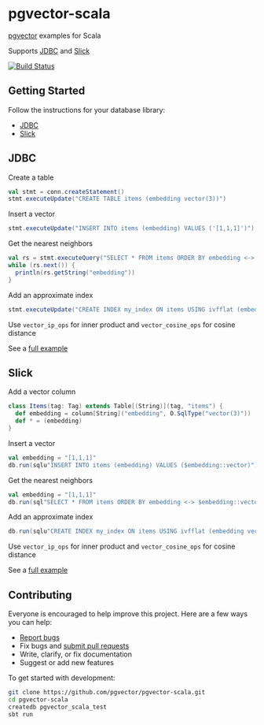 # pgvector-scala

[pgvector](https://github.com/pgvector/pgvector) examples for Scala

Supports [JDBC](https://docs.oracle.com/javase/tutorial/jdbc/basics/index.html) and [Slick](https://github.com/slick/slick)

[![Build Status](https://github.com/pgvector/pgvector-scala/workflows/build/badge.svg?branch=master)](https://github.com/pgvector/pgvector-scala/actions)

## Getting Started

Follow the instructions for your database library:

- [JDBC](#jdbc)
- [Slick](#slick)

## JDBC

Create a table

```scala
val stmt = conn.createStatement()
stmt.executeUpdate("CREATE TABLE items (embedding vector(3))")
```

Insert a vector

```scala
stmt.executeUpdate("INSERT INTO items (embedding) VALUES ('[1,1,1]')")
```

Get the nearest neighbors

```scala
val rs = stmt.executeQuery("SELECT * FROM items ORDER BY embedding <-> '[1,1,1]' LIMIT 5")
while (rs.next()) {
  println(rs.getString("embedding"))
}
```

Add an approximate index

```scala
stmt.executeUpdate("CREATE INDEX my_index ON items USING ivfflat (embedding vector_l2_ops)")
```

Use `vector_ip_ops` for inner product and `vector_cosine_ops` for cosine distance

See a [full example](src/main/scala/JDBC.scala)

## Slick

Add a vector column

```scala
class Items(tag: Tag) extends Table[(String)](tag, "items") {
  def embedding = column[String]("embedding", O.SqlType("vector(3)"))
  def * = (embedding)
}
```

Insert a vector

```scala
val embedding = "[1,1,1]"
db.run(sqlu"INSERT INTO items (embedding) VALUES ($embedding::vector)")
```

Get the nearest neighbors

```scala
val embedding = "[1,1,1]"
db.run(sql"SELECT * FROM items ORDER BY embedding <-> $embedding::vector LIMIT 5".as[(String)])
```

Add an approximate index

```scala
db.run(sqlu"CREATE INDEX my_index ON items USING ivfflat (embedding vector_l2_ops)")
```

Use `vector_ip_ops` for inner product and `vector_cosine_ops` for cosine distance

See a [full example](src/main/scala/Slick.scala)

## Contributing

Everyone is encouraged to help improve this project. Here are a few ways you can help:

- [Report bugs](https://github.com/pgvector/pgvector-scala/issues)
- Fix bugs and [submit pull requests](https://github.com/pgvector/pgvector-scala/pulls)
- Write, clarify, or fix documentation
- Suggest or add new features

To get started with development:

```sh
git clone https://github.com/pgvector/pgvector-scala.git
cd pgvector-scala
createdb pgvector_scala_test
sbt run
```
